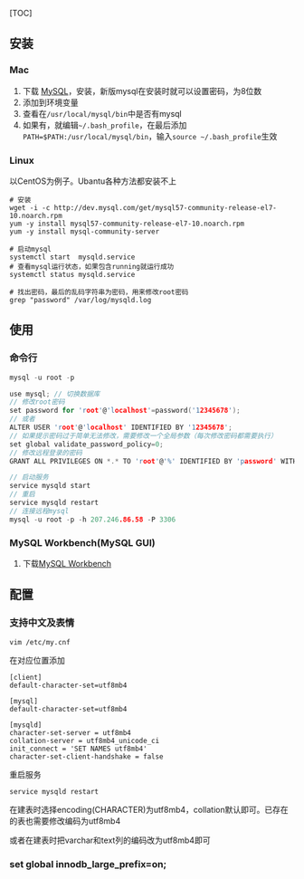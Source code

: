 [TOC]

## 安装
### Mac
1. 下载 [MySQL](https://dev.mysql.com/downloads/mysql/)，安装，新版mysql在安装时就可以设置密码，为8位数
2. 添加到环境变量
3. 查看在`/usr/local/mysql/bin`中是否有mysql
4. 如果有，就编辑`~/.bash_profile`，在最后添加`PATH=$PATH:/usr/local/mysql/bin`，输入`source ~/.bash_profile`生效

### Linux
以CentOS为例子。Ubantu各种方法都安装不上

```
# 安装
wget -i -c http://dev.mysql.com/get/mysql57-community-release-el7-10.noarch.rpm
yum -y install mysql57-community-release-el7-10.noarch.rpm
yum -y install mysql-community-server

# 启动mysql
systemctl start  mysqld.service
# 查看mysql运行状态，如果包含running就运行成功
systemctl status mysqld.service

# 找出密码，最后的乱码字符串为密码，用来修改root密码
grep "password" /var/log/mysqld.log
```

## 使用
### 命令行

```c
mysql -u root -p

use mysql; // 切换数据库
// 修改root密码
set password for 'root'@'localhost'=password('12345678');
// 或者
ALTER USER 'root'@'localhost' IDENTIFIED BY '12345678';
// 如果提示密码过于简单无法修改，需要修改一个全局参数（每次修改密码都需要执行）
set global validate_password_policy=0;
// 修改远程登录的密码
GRANT ALL PRIVILEGES ON *.* TO 'root'@'%' IDENTIFIED BY 'password' WITH GRANT OPTION;

// 启动服务
service mysqld start
// 重启
service mysqld restart
// 连接远程mysql
mysql -u root -p -h 207.246.86.58 -P 3306
```

### MySQL Workbench(MySQL GUI)
1. 下载[MySQL Workbench](https://dev.mysql.com/downloads/workbench/)


## 配置
### 支持中文及表情

```
vim /etc/my.cnf
```

在对应位置添加

```
[client]
default-character-set=utf8mb4

[mysql]
default-character-set=utf8mb4

[mysqld]
character-set-server = utf8mb4
collation-server = utf8mb4_unicode_ci
init_connect = 'SET NAMES utf8mb4'
character-set-client-handshake = false
```

重启服务

```
service mysqld restart
```

在建表时选择encoding(CHARACTER)为utf8mb4，collation默认即可。已存在的表也需要修改编码为utf8mb4

或者在建表时把varchar和text列的编码改为utf8mb4即可

### set global innodb_large_prefix=on;
